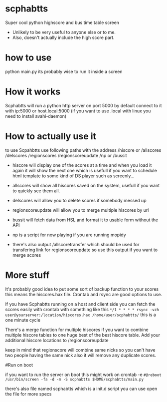 scphabtts
=========

Super cool python highscore and bus time table screen

* Unlikely to be very useful to anyone else or to me. 
* Also, doesn't actually include the high score part.

# how to use 
python main.py
its probably wise to run it inside a screen

# How it works
Scphabtts will run a python http server on port 5000 by default
connect to it with ip:5000 or host.local:5000
(if you want to use .local with linux you need to install avahi-daemon)

# How to actually use it
to use Scpahbtts use following paths with the address 
/hiscore or /allscores /delscores /regionscores /regionscoreupdate /np or /bussit

* hiscore will display one of the scores at a time and when you load it again
it will show the next one which is usefull if you want to schedule html
template to some kind of DS player such as screenly...

* allscores will show all hiscores saved on the system, usefull if you want to quickly see them all.

* delscores will allow you to delete scores if somebody messed up

* regionscoreupdate will allow you to merge multiple hiscores by url

* bussit will fetch data from HSL and format it to usable form without the API

* np is a script for now playing if you are running mopidy

* there's also output /allscoretransfer
which should be used for transfering link for regionscoreupdate
so use this output if you want to merge scores

# More stuff
It's probably good idea to put some sort of backup function to your scores
this means the hiscores.hax file. Crontab and rsync are good options to use.

If you have Scphabtts running on a host and client side you can fetch the scores easily with crontab
with something like this ```*/1 * * * * rsync -vzh user@yourserver:/location/hiscores.hax /home/user/scphabtts/```
this is a one minute cycle

There's a merge function for multiple hiscores if you want to combine multiple hiscore tables to one huge
best of the best hiscore table. Add your additional hiscore locations to /regionscoreupdate

keep in mind that regionscore will combine same nicks so you can't have two people having the same nick
also it will remove any duplicate scores.

#Run on boot

if you want to run the server on boot this might work on crontab -e
```#@reboot /usr/bin/screen -fa -d -m -S scphabtts $HOME/scphabtts/main.py```

there's also file named scphabtts which is a init.d script you can use
open the file for more specs

